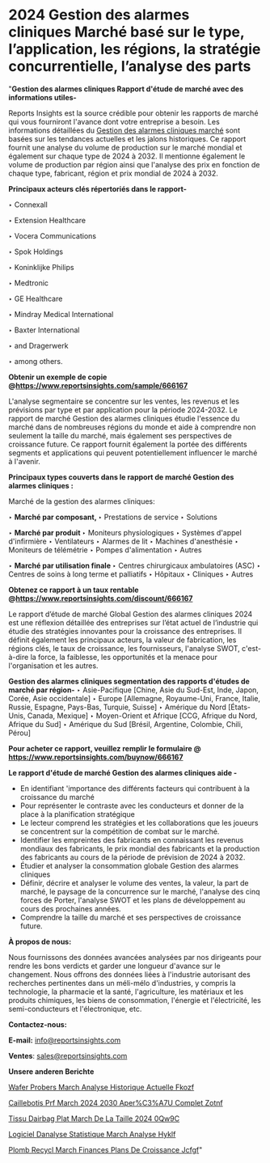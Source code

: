 # 2024 Gestion des alarmes cliniques Marché basé sur le type, l’application, les régions, la stratégie concurrentielle, l’analyse des parts

"<strong>Gestion des alarmes cliniques Rapport d'étude de marché avec des informations utiles-</strong>

Reports Insights est la source crédible pour obtenir les rapports de marché qui vous fourniront l'avance dont votre entreprise a besoin. Les informations détaillées du <a href=https://www.reportsinsights.com/sample/666167>Gestion des alarmes cliniques marché</a> sont basées sur les tendances actuelles et les jalons historiques. Ce rapport fournit une analyse du volume de production sur le marché mondial et également sur chaque type de 2024 à 2032. Il mentionne également le volume de production par région ainsi que l'analyse des prix en fonction de chaque type, fabricant, région et prix mondial de 2024 à 2032.

<b>Principaux acteurs clés répertoriés dans le rapport-</b>

‣ Connexall

‣ Extension Healthcare

‣ Vocera Communications

‣ Spok Holdings

‣ Koninklijke Philips

‣ Medtronic

‣ GE Healthcare

‣ Mindray Medical International

‣ Baxter International

‣ and Dragerwerk

‣ among others.

<strong><b>Obtenir un exemple de copie @</b></strong><a href=https://www.reportsinsights.com/sample/666167><strong><b>https://www.reportsinsights.com/sample/666167</b></strong></a>

L'analyse segmentaire se concentre sur les ventes, les revenus et les prévisions par type et par application pour la période 2024-2032. Le rapport de marché Gestion des alarmes cliniques étudie l'essence du marché dans de nombreuses régions du monde et aide à comprendre non seulement la taille du marché, mais également ses perspectives de croissance future. Ce rapport fournit également la portée des différents segments et applications qui peuvent potentiellement influencer le marché à l'avenir.

<strong>Principaux types couverts dans le rapport de marché Gestion des alarmes cliniques :</strong>

Marché de la gestion des alarmes cliniques:

‣  <strong> Marché par composant, </strong>
‣ Prestations de service
‣ Solutions

‣  <strong> Marché par produit </strong>
‣ Moniteurs physiologiques
‣ Systèmes d'appel d'infirmière
‣ Ventilateurs
‣ Alarmes de lit
‣ Machines d'anesthésie
‣ Moniteurs de télémétrie
‣ Pompes d'alimentation
‣ Autres

‣  <strong> <strong> Marché par utilisation finale </strong> </strong>
‣ Centres chirurgicaux ambulatoires (ASC)
‣ Centres de soins à long terme et palliatifs
‣ Hôpitaux
‣ Cliniques
‣ Autres

<strong><b>Obtenez ce rapport à un taux rentable @</b></strong><a href=https://www.reportsinsights.com/discount/666167><strong><b>https://www.reportsinsights.com/discount/666167</b></strong></a>

Le rapport d’étude de marché Global Gestion des alarmes cliniques 2024 est une réflexion détaillée des entreprises sur l’état actuel de l’industrie qui étudie des stratégies innovantes pour la croissance des entreprises. Il définit également les principaux acteurs, la valeur de fabrication, les régions clés, le taux de croissance, les fournisseurs, l'analyse SWOT, c'est-à-dire la force, la faiblesse, les opportunités et la menace pour l'organisation et les autres.

<strong>Gestion des alarmes cliniques segmentation des rapports d'études de marché par région-</strong>
‣ Asie-Pacifique [Chine, Asie du Sud-Est, Inde, Japon, Corée, Asie occidentale]
‣ Europe [Allemagne, Royaume-Uni, France, Italie, Russie, Espagne, Pays-Bas, Turquie, Suisse]
‣ Amérique du Nord [États-Unis, Canada, Mexique]
‣ Moyen-Orient et Afrique [CCG, Afrique du Nord, Afrique du Sud]
‣ Amérique du Sud [Brésil, Argentine, Colombie, Chili, Pérou]

<strong>Pour acheter ce rapport, veuillez remplir le formulaire @   <a href=https://www.reportsinsights.com/buynow/666167>https://www.reportsinsights.com/buynow/666167</a></strong>

<strong>Le rapport d'étude de marché Gestion des alarmes cliniques aide -</strong>
<ul>
  <li>En identifiant 'importance des différents facteurs qui contribuent à la croissance du marché</li>
  <li>Pour représenter le contraste avec les conducteurs et donner de la place à la planification stratégique</li>
  <li>Le lecteur comprend les stratégies et les collaborations que les joueurs se concentrent sur la compétition de combat sur le marché.</li>
  <li>Identifier les empreintes des fabricants en connaissant les revenus mondiaux des fabricants, le prix mondial des fabricants et la production des fabricants au cours de la période de prévision de 2024 à 2032.</li>
  <li>Étudier et analyser la consommation globale Gestion des alarmes cliniques</li>
  <li>Définir, décrire et analyser le volume des ventes, la valeur, la part de marché, le paysage de la concurrence sur le marché, l'analyse des cinq forces de Porter, l'analyse SWOT et les plans de développement au cours des prochaines années.</li>
  <li>Comprendre la taille du marché et ses perspectives de croissance future.</li>
</ul>
<strong>À propos de nous:</strong>

Nous fournissons des données avancées analysées par nos dirigeants pour rendre les bons verdicts et garder une longueur d'avance sur le changement. Nous offrons des données liées à l'industrie autorisant des recherches pertinentes dans un méli-mélo d'industries, y compris la technologie, la pharmacie et la santé, l'agriculture, les matériaux et les produits chimiques, les biens de consommation, l'énergie et l'électricité, les semi-conducteurs et l'électronique, etc.

<strong>Contactez-nous:</strong>

<strong>E-mail:</strong> <a href=mailto:info@reportsinsights.com>info@reportsinsights.com</a>

<strong>Ventes</strong>: <a href=mailto:sales@reportsinsights.com>sales@reportsinsights.com</a>

<strong>Unsere anderen Berichte</strong>

<a href=https://www.linkedin.com/pulse/wafer-probers-march%C3%A9-analyse-historique-actuelle-fkozf/>Wafer Probers March Analyse Historique Actuelle Fkozf</a>

<a href=https://www.linkedin.com/pulse/caillebotis-prf-march%C3%A9-2024-2030-aper%C3%A7u-complet-zotnf/>Caillebotis Prf March 2024 2030 Aper%C3%A7U Complet Zotnf</a>

<a href=https://www.linkedin.com/pulse/tissu-dairbag-plat-march%C3%A9-de-la-taille-2024-%C3%A0-0qw9c/>Tissu Dairbag Plat March De La Taille 2024  0Qw9C</a>

<a href=https://www.linkedin.com/pulse/logiciel-danalyse-statistique-march%C3%A9-analyse-hyklf/>Logiciel Danalyse Statistique March Analyse Hyklf</a>

<a href=https://www.linkedin.com/pulse/plomb-recycl%C3%A9-march%C3%A9-finances-plans-de-croissance-jcfgf/>Plomb Recycl March Finances Plans De Croissance Jcfgf</a>"
